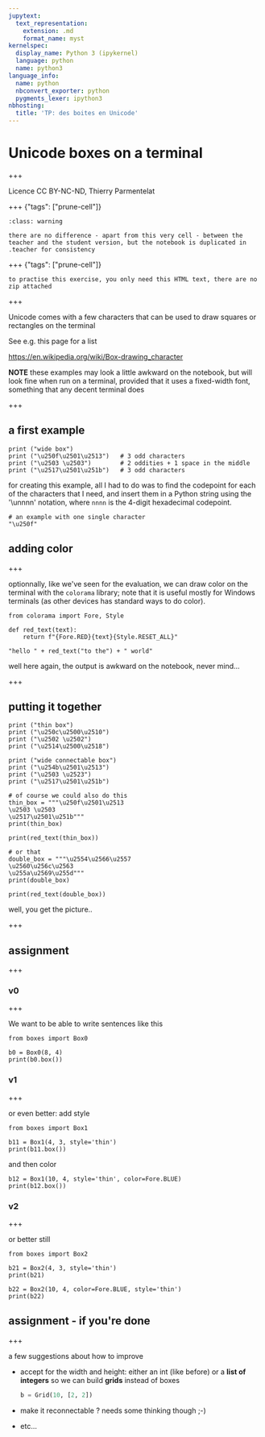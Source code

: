 ```yaml
---
jupytext:
  text_representation:
    extension: .md
    format_name: myst
kernelspec:
  display_name: Python 3 (ipykernel)
  language: python
  name: python3
language_info:
  name: python
  nbconvert_exporter: python
  pygments_lexer: ipython3
nbhosting:
  title: 'TP: des boites en Unicode'
---
```


# Unicode boxes on a terminal

+++

Licence CC BY-NC-ND, Thierry Parmentelat

+++ {"tags": ["prune-cell"]}

````{admonition} nothing to prune
:class: warning

there are no difference - apart from this very cell - between the teacher and the student version, but the notebook is duplicated in .teacher for consistency
````

+++ {"tags": ["prune-cell"]}

````{admonition} no need for a zip
to practise this exercise, you only need this HTML text, there are no zip attached
````

+++

Unicode comes with a few characters that can be used to draw squares or rectangles on the terminal

See e.g. this page for a list 

<https://en.wikipedia.org/wiki/Box-drawing_character>

**NOTE** these examples may look a little awkward on the notebook, but will look fine when run on a terminal, provided that it uses a fixed-width font, something that any decent terminal does

+++

## a first example

```{code-cell} ipython3
print ("wide box")
print ("\u250f\u2501\u2513")   # 3 odd characters
print ("\u2503 \u2503")        # 2 oddities + 1 space in the middle
print ("\u2517\u2501\u251b")   # 3 odd characters
```

for creating this example, all I had to do was to find the codepoint for each of the characters that I need, and insert them in a Python string using the '\unnnn' notation, where `nnnn` is the 4-digit hexadecimal codepoint.

```{code-cell} ipython3
# an example with one single character 
"\u250f"
```

## adding color

+++

optionnally, like we've seen for the evaluation, we can draw color on the terminal with the `colorama` library; note that it is useful mostly for Windows terminals (as other devices has standard ways to do color).

```{code-cell} ipython3
from colorama import Fore, Style
```

```{code-cell} ipython3
def red_text(text):
    return f"{Fore.RED}{text}{Style.RESET_ALL}"
```

```{code-cell} ipython3
"hello " + red_text("to the") + " world"
```

well here again, the output is awkward on the notebook, never mind...

+++

## putting it together

```{code-cell} ipython3
print ("thin box")
print ("\u250c\u2500\u2510")
print ("\u2502 \u2502")
print ("\u2514\u2500\u2518")
```

```{code-cell} ipython3
print ("wide connectable box")
print ("\u254b\u2501\u2513")
print ("\u2503 \u2523")
print ("\u2517\u2501\u251b")
```

```{code-cell} ipython3
# of course we could also do this
thin_box = """\u250f\u2501\u2513
\u2503 \u2503
\u2517\u2501\u251b"""
print(thin_box)
```

```{code-cell} ipython3
print(red_text(thin_box))
```

```{code-cell} ipython3
# or that
double_box = """\u2554\u2566\u2557
\u2560\u256c\u2563
\u255a\u2569\u255d"""
print(double_box)
```

```{code-cell} ipython3
print(red_text(double_box))
```

well, you get the picture..

+++

## assignment

+++

### v0

+++

We want to be able to write sentences like this

```{code-cell} ipython3
from boxes import Box0
```

```{code-cell} ipython3
b0 = Box0(8, 4)
print(b0.box())
```

### v1

+++

or even better: add style

```{code-cell} ipython3
from boxes import Box1
```

```{code-cell} ipython3
b11 = Box1(4, 3, style='thin')
print(b11.box())
```

and then color

```{code-cell} ipython3
b12 = Box1(10, 4, style='thin', color=Fore.BLUE)
print(b12.box())
```

### v2

+++

or better still

```{code-cell} ipython3
from boxes import Box2
```

```{code-cell} ipython3
b21 = Box2(4, 3, style='thin')
print(b21)
```

```{code-cell} ipython3
b22 = Box2(10, 4, color=Fore.BLUE, style='thin')
print(b22)
```

## assignment - if you're done

+++

a few suggestions about how to improve

* accept for the width and height: either an int (like before) or a **list of integers** 
  so we can build **grids** instead of boxes
  ```python
  b = Grid(10, [2, 2])
  ```

* make it reconnectable ? needs some thinking though ;-)
* etc...
